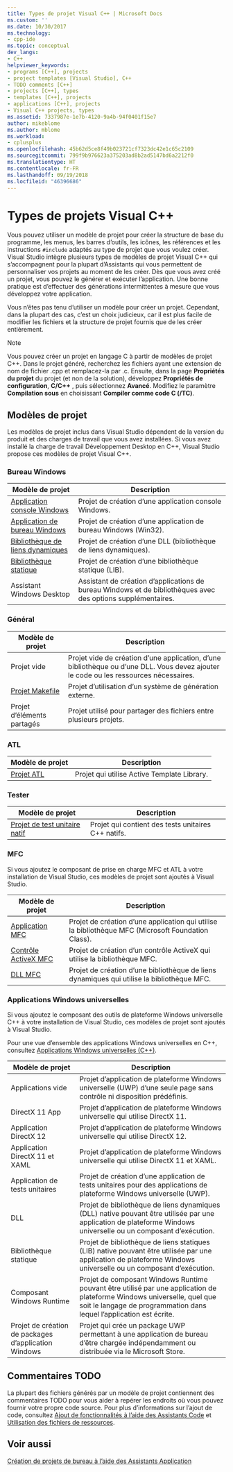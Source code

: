 ```yaml
---
title: Types de projet Visual C++ | Microsoft Docs
ms.custom: ''
ms.date: 10/30/2017
ms.technology:
- cpp-ide
ms.topic: conceptual
dev_langs:
- C++
helpviewer_keywords:
- programs [C++], projects
- project templates [Visual Studio], C++
- TODO comments [C++]
- projects [C++], types
- templates [C++], projects
- applications [C++], projects
- Visual C++ projects, types
ms.assetid: 7337987e-1e7b-4120-9a4b-94f0401f15e7
author: mikeblome
ms.author: mblome
ms.workload:
- cplusplus
ms.openlocfilehash: 45b62d5ce8f49b023721cf7323dc42e1c65c2109
ms.sourcegitcommit: 799f9b976623a375203ad8b2ad5147bd6a2212f0
ms.translationtype: HT
ms.contentlocale: fr-FR
ms.lasthandoff: 09/19/2018
ms.locfileid: "46396686"
---
```

# <a name="visual-c-project-types"></a>Types de projets Visual C++

Vous pouvez utiliser un modèle de projet pour créer la structure de base du programme, les menus, les barres d’outils, les icônes, les références et les instructions `#include` adaptés au type de projet que vous voulez créer. Visual Studio intègre plusieurs types de modèles de projet Visual C++ qui s’accompagnent pour la plupart d’Assistants qui vous permettent de personnaliser vos projets au moment de les créer. Dès que vous avez créé un projet, vous pouvez le générer et exécuter l’application. Une bonne pratique est d’effectuer des générations intermittentes à mesure que vous développez votre application.

Vous n’êtes pas tenu d’utiliser un modèle pour créer un projet. Cependant, dans la plupart des cas, c’est un choix judicieux, car il est plus facile de modifier les fichiers et la structure de projet fournis que de les créer entièrement.

> [!NOTE]
> Vous pouvez créer un projet en langage C à partir de modèles de projet C++. Dans le projet généré, recherchez les fichiers ayant une extension de nom de fichier .cpp et remplacez-la par .c. Ensuite, dans la page **Propriétés du projet** du projet (et non de la solution), développez **Propriétés de configuration**, **C/C++** , puis sélectionnez **Avancé**. Modifiez le paramètre **Compilation sous** en choisissant **Compiler comme code C (/TC)**.

## <a name="project-templates"></a>Modèles de projet

Les modèles de projet inclus dans Visual Studio dépendent de la version du produit et des charges de travail que vous avez installées. Si vous avez installé la charge de travail Développement Desktop en C++, Visual Studio propose ces modèles de projet Visual C++.

### <a name="windows-desktop"></a>Bureau Windows

|Modèle de projet|Description|
|----------------------|-----------------------------|
|[Application console Windows](../windows/creating-a-console-application.md)|Projet de création d’une application console Windows.|
|[Application de bureau Windows](../windows/walkthrough-creating-windows-desktop-applications-cpp.md)|Projet de création d’une application de bureau Windows (Win32).|
|[Bibliothèque de liens dynamiques](../build/walkthrough-creating-and-using-a-dynamic-link-library-cpp.md)|Projet de création d’une DLL (bibliothèque de liens dynamiques).|
|[Bibliothèque statique](../windows/walkthrough-creating-and-using-a-static-library-cpp.md)|Projet de création d’une bibliothèque statique (LIB).|
|Assistant Windows Desktop|Assistant de création d’applications de bureau Windows et de bibliothèques avec des options supplémentaires.|

### <a name="general"></a>Général

|Modèle de projet|Description|
|----------------------|-----------------------------|
|Projet vide|Projet vide de création d’une application, d’une bibliothèque ou d’une DLL. Vous devez ajouter le code ou les ressources nécessaires.|
|[Projet Makefile](../ide/creating-a-makefile-project.md)|Projet d’utilisation d’un système de génération externe.|
|Projet d’éléments partagés|Projet utilisé pour partager des fichiers entre plusieurs projets.|

### <a name="atl"></a>ATL

|Modèle de projet|Description|
|----------------------|-----------------------------|
|[Projet ATL](../atl/reference/creating-an-atl-project.md)|Projet qui utilise Active Template Library.|

### <a name="test"></a>Tester

|Modèle de projet|Description|
|----------------------|-----------------------------|
|[Projet de test unitaire natif](/visualstudio/test/writing-unit-tests-for-c-cpp-with-the-microsoft-unit-testing-framework-for-cpp)|Projet qui contient des tests unitaires C++ natifs.|

### <a name="mfc"></a>MFC

Si vous ajoutez le composant de prise en charge MFC et ATL à votre installation de Visual Studio, ces modèles de projet sont ajoutés à Visual Studio.

|Modèle de projet|Description|
|----------------------|-----------------------------|
|[Application MFC](../mfc/reference/creating-an-mfc-application.md)|Projet de création d’une application qui utilise la bibliothèque MFC (Microsoft Foundation Class).|
|[Contrôle ActiveX MFC](../mfc/reference/creating-an-mfc-activex-control.md)|Projet de création d’un contrôle ActiveX qui utilise la bibliothèque MFC.|
|[DLL MFC](../mfc/reference/creating-an-mfc-dll-project.md)|Projet de création d’une bibliothèque de liens dynamiques qui utilise la bibliothèque MFC.|

### <a name="windows-universal-apps"></a>Applications Windows universelles

Si vous ajoutez le composant des outils de plateforme Windows universelle C++ à votre installation de Visual Studio, ces modèles de projet sont ajoutés à Visual Studio.

Pour une vue d’ensemble des applications Windows universelles en C++, consultez [Applications Windows universelles (C++)](../windows/universal-windows-apps-cpp.md).

|Modèle de projet|Description|
|----------------------|-----------------------------|
|Applications vide|Projet d’application de plateforme Windows universelle (UWP) d’une seule page sans contrôle ni disposition prédéfinis.|
|DirectX 11 App|Projet d’application de plateforme Windows universelle qui utilise DirectX 11.|
|Application DirectX 12|Projet d’application de plateforme Windows universelle qui utilise DirectX 12.|
|Application DirectX 11 et XAML|Projet d’application de plateforme Windows universelle qui utilise DirectX 11 et XAML.|
|Application de tests unitaires|Projet de création d’une application de tests unitaires pour des applications de plateforme Windows universelle (UWP).|
|DLL|Projet de bibliothèque de liens dynamiques (DLL) native pouvant être utilisée par une application de plateforme Windows universelle ou un composant d’exécution.|
|Bibliothèque statique|Projet de bibliothèque de liens statiques (LIB) native pouvant être utilisée par une application de plateforme Windows universelle ou un composant d’exécution.|
|Composant Windows Runtime|Projet de composant Windows Runtime pouvant être utilisé par une application de plateforme Windows universelle, quel que soit le langage de programmation dans lequel l’application est écrite.|
|Projet de création de packages d’application Windows|Projet qui crée un package UWP permettant à une application de bureau d’être chargée indépendamment ou distribuée via le Microsoft Store.|

## <a name="todo-comments"></a>Commentaires TODO

La plupart des fichiers générés par un modèle de projet contiennent des commentaires TODO pour vous aider à repérer les endroits où vous pouvez fournir votre propre code source. Pour plus d’informations sur l’ajout de code, consultez [Ajout de fonctionnalités à l’aide des Assistants Code](../ide/adding-functionality-with-code-wizards-cpp.md) et [Utilisation des fichiers de ressources](../windows/working-with-resource-files.md).

## <a name="see-also"></a>Voir aussi

[Création de projets de bureau à l’aide des Assistants Application](../ide/creating-desktop-projects-by-using-application-wizards.md)
